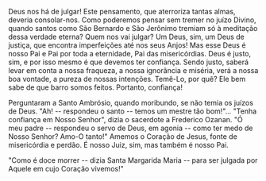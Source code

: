 Deus nos há de julgar! Este pensamento, que aterroriza tantas almas, deveria consolar-nos. Como poderemos pensar sem tremer no juízo Divino, quando santos como São Bernardo e São Jerônimo tremiam só à meditação dessa verdade eterna? Quem nos vai julgar? Um Deus, sim, um Deus de justiça, que encontra imperfeições até nos seus Anjos! Mas esse Deus é nosso Pai e Pai por toda a eternidade, Pai das misericórdias. Deus é justo, sim, e por isso mesmo é que devemos ter confiança. Sendo justo, saberá levar em conta a nossa fraqueza, a nossa ignorância e miséria, verá a nossa boa vontade, a pureza de nossas intenções. Temê-Lo, por quê? Ele bem sabe de que barro somos feitos. Portanto, confiança!

Perguntaram a Santo Ambrósio, quando moribundo, se não temia os juízos de Deus. "Ah! -- respondeu o santo -- temos um mestre tão bom!"\... "Tenha confiança em Nosso Senhor", dizia o sacerdote a Frederico Ozanan. "Ó meu padre -- respondeu o servo de Deus, em agonia -- como ter medo de Nosso Senhor? Amo-O tanto!" Amemos o Coração de Jesus, fonte de misericórdia e perdão. É nosso Juiz, sim, mas também é nosso Pai.

"Como é doce morrer -- dizia Santa Margarida Maria -- para ser julgada por Aquele em cujo Coração vivemos!"